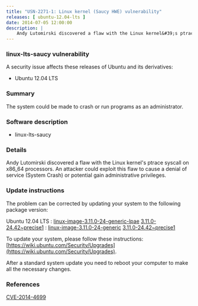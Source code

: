 ```yaml
---
title: "USN-2271-1: Linux kernel (Saucy HWE) vulnerability"
releases: [ ubuntu-12.04-lts ]
date: 2014-07-05 12:00:00
description: |
    Andy Lutomirski discovered a flaw with the Linux kernel&#39;s ptrace syscall on x86_64 processors. An attacker could exploit this flaw to cause a denial of service (System Crash) or potential gain administrative privileges. 
--- 
```

 
### linux-lts-saucy vulnerability

A security issue affects these releases of Ubuntu and its derivatives:

* Ubuntu 12.04 LTS

### Summary

The system could be made to crash or run programs as an administrator. 

### Software description

* linux-lts-saucy 

### Details

Andy Lutomirski discovered a flaw with the Linux kernel&#39;s ptrace syscall on x86_64 processors. An attacker could exploit this flaw to cause a denial of service (System Crash) or potential gain administrative privileges. 

### Update instructions

The problem can be corrected by updating your system to the following package version:

Ubuntu 12.04 LTS
 : [linux-image-3.11.0-24-generic-lpae](https://launchpad.net/ubuntu/+source/linux-lts-saucy) <span> [3.11.0-24.42~precise1](https://launchpad.net/ubuntu/+source/linux-lts-saucy/3.11.0-24.42~precise1) </span> 
 : [linux-image-3.11.0-24-generic](https://launchpad.net/ubuntu/+source/linux-lts-saucy) <span> [3.11.0-24.42~precise1](https://launchpad.net/ubuntu/+source/linux-lts-saucy/3.11.0-24.42~precise1) </span> 

To update your system, please follow these instructions: [https://wiki.ubuntu.com/Security/Upgrades](https://wiki.ubuntu.com/Security/Upgrades).

After a standard system update you need to reboot your computer to make all the necessary changes. 

### References

 [CVE-2014-4699](http://people.ubuntu.com/~ubuntu-security/cve/CVE-2014-4699)
 
